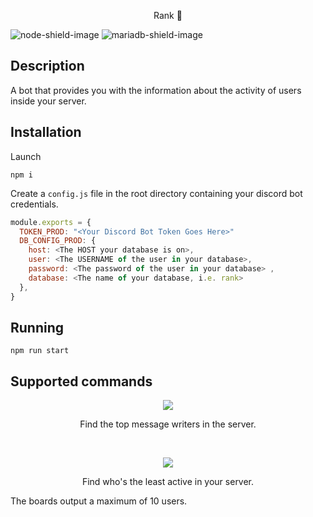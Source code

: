 <p align="center">
  <p align="center">Rank 👑</p>
</p>

![node-shield-image] ![mariadb-shield-image]

## Description

A bot that provides you with the information about the activity of users inside your server.

## Installation

Launch

`npm i`

Create a `config.js` file in the root directory containing your discord bot credentials.

```js
module.exports = {
  TOKEN_PROD: "<Your Discord Bot Token Goes Here>"
  DB_CONFIG_PROD: {
    host: <The HOST your database is on>,
    user: <The USERNAME of the user in your database>,
    password: <The password of the user in your database> ,
    database: <The name of your database, i.e. rank>
  },
}
```

## Running

`npm run start`

## Supported commands

<p align="center">
  <img src="https://i.imgur.com/EpaNclM.png">
  <p align="center">Find the top message writers in the server.</p>
</p>
<br>
<p align="center">
  <img src="https://i.imgur.com/9kbqt7j.png">
  <p align="center">Find who's the least active in your server.</p>
</p>

The boards output a maximum of 10 users.

[node-shield-image]: https://img.shields.io/static/v1?label=node&message=16.8.0&color=green
[mariadb-shield-image]: https://img.shields.io/static/v1?label=MariaDB&message=10.3.31&color=blue
